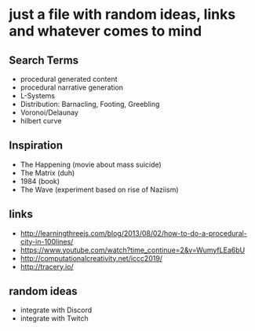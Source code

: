 # just a file with random ideas, links and whatever comes to mind

## Search Terms
- procedural generated content
- procedural narrative generation
- L-Systems
- Distribution: Barnacling, Footing, Greebling
- Voronoi/Delaunay
- hilbert curve

## Inspiration
- The Happening (movie about mass suicide)
- The Matrix (duh)
- 1984 (book)
- The Wave (experiment based on rise of Naziism)

## links
- http://learningthreejs.com/blog/2013/08/02/how-to-do-a-procedural-city-in-100lines/
- https://www.youtube.com/watch?time_continue=2&v=WumyfLEa6bU
- http://computationalcreativity.net/iccc2019/
- http://tracery.io/

## random ideas
- integrate with Discord
- integrate with Twitch
